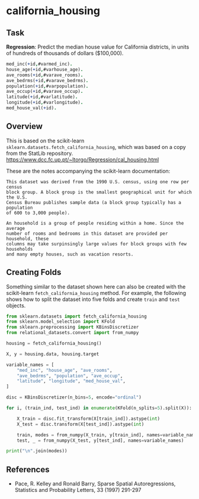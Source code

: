 # california_housing

## Task

**Regression**: Predict the median house value for California districts,
in units of hundreds of thousands of dollars ($100,000).

```prolog
med_inc(+id,#varmed_inc).
house_age(+id,#varhouse_age).
ave_rooms(+id,#varave_rooms).
ave_bedrms(+id,#varave_bedrms).
population(+id,#varpopulation).
ave_occup(+id,#varave_occup).
latitude(+id,#varlatitude).
longitude(+id,#varlongitude).
med_house_val(+id).
```

## Overview

This is based on the scikit-learn `sklearn.datasets.fetch_california_housing`,
which was based on a copy from the StatLib repository.
https://www.dcc.fc.up.pt/~ltorgo/Regression/cal_housing.html

These are the notes accompanying the scikit-learn documentation:

```
This dataset was derived from the 1990 U.S. census, using one row per census
block group. A block group is the smallest geographical unit for which the U.S.
Census Bureau publishes sample data (a block group typically has a population
of 600 to 3,000 people).

An household is a group of people residing within a home. Since the average
number of rooms and bedrooms in this dataset are provided per household, these
columns may take surpinsingly large values for block groups with few households
and many empty houses, such as vacation resorts.
```

## Creating Folds

Something similar to the dataset shown here can also be created with the scikit-learn `fetch_california_housing` method. For example, the following shows how to split the dataset into five folds and create `train` and `test` objects.

```python
from sklearn.datasets import fetch_california_housing
from sklearn.model_selection import KFold
from sklearn.preprocessing import KBinsDiscretizer
from relational_datasets.convert import from_numpy

housing = fetch_california_housing()

X, y = housing.data, housing.target

variable_names = [
    "med_inc", "house_age", "ave_rooms",
    "ave_bedrms", "population", "ave_occup",
    "latitude", "longitude", "med_house_val",
]

disc = KBinsDiscretizer(n_bins=5, encode="ordinal")

for i, (train_ind, test_ind) in enumerate(KFold(n_splits=5).split(X)):

    X_train = disc.fit_transform(X[train_ind]).astype(int)
    X_test = disc.transform(X[test_ind]).astype(int)

    train, modes = from_numpy(X_train, y[train_ind], names=variable_names)
    test, _ = from_numpy(X_test, y[test_ind], names=variable_names)

print("\n".join(modes))
```

## References

- Pace, R. Kelley and Ronald Barry, Sparse Spatial Autoregressions,
  Statistics and Probability Letters, 33 (1997) 291-297
